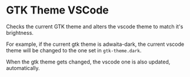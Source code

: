 # GTK Theme VSCode

Checks the current GTK theme and alters the vscode theme to match it's
brightness.

For example, if the current gtk theme is adwaita-dark, the current vscode theme
will be changed to the one set in `gtk-theme.dark`.

When the gtk theme gets changed, the vscode one is also updated, automatically.
